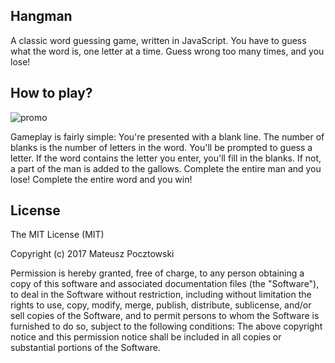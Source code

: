 ## Hangman
A classic word guessing game, written in JavaScript. You have to guess what the word is, one letter at a time. Guess wrong too many times, and you lose!

## How to play?
![promo](https://user-images.githubusercontent.com/55945204/67152098-9c3eee00-f2d0-11e9-80e9-959490d2036a.png)

Gameplay is fairly simple: You're presented with a blank line. The number of blanks is the number of letters in the word. You'll be prompted to guess a letter. If the word contains the letter you enter, you'll fill in the blanks. If not, a part of the man is added to the gallows. Complete the entire man and you lose! Complete the entire word and you win!

## License

The MIT License (MIT)

Copyright (c) 2017 Mateusz Pocztowski

Permission is hereby granted, free of charge, to any person obtaining a copy of this software and associated documentation files (the "Software"), to deal in the Software without restriction, including without limitation the rights to use, copy, modify, merge, publish, distribute, sublicense, and/or sell copies of the Software, and to permit persons to whom the Software is furnished to do so, subject to the following conditions: The above copyright notice and this permission notice shall be included in all copies or substantial portions of the Software.
